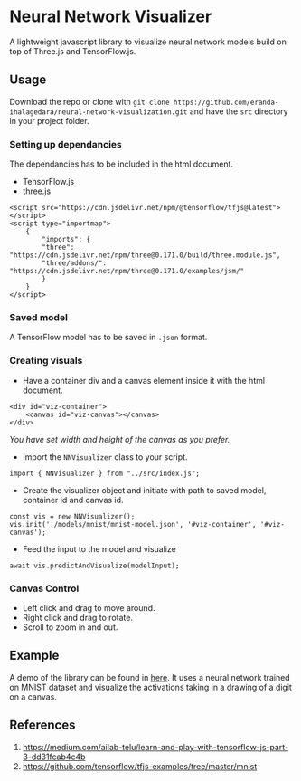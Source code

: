 # Neural Network Visualizer
A lightweight javascript library to visualize neural network models build on top of Three.js and TensorFlow.js. 

## Usage

Download the repo or clone with `git clone https://github.com/eranda-ihalagedara/neural-network-visualization.git` and have the `src` directory in your project folder.

### Setting up dependancies

The dependancies has to be included in the html document.
- TensorFlow.js
- three.js

```
<script src="https://cdn.jsdelivr.net/npm/@tensorflow/tfjs@latest"></script>
<script type="importmap">
    {
        "imports": {
        "three": "https://cdn.jsdelivr.net/npm/three@0.171.0/build/three.module.js",
        "three/addons/": "https://cdn.jsdelivr.net/npm/three@0.171.0/examples/jsm/"
        }
    }
</script>
```
### Saved model

A TensorFlow model has to be saved in `.json` format.

### Creating visuals

- Have a container div and a canvas element inside it with the html document.
```
<div id="viz-container">
    <canvas id="viz-canvas"></canvas>
</div>
```
*You have set width and height of the canvas as you prefer.*

- Import the `NNVisualizer` class to your script.

```
import { NNVisualizer } from "../src/index.js";
```

- Create the visualizer object and initiate with path to saved model, container id and canvas id.
```
const vis = new NNVisualizer();
vis.init('./models/mnist/mnist-model.json', '#viz-container', '#viz-canvas');
```
- Feed the input to the model and visualize
```
await vis.predictAndVisualize(modelInput);
```

### Canvas Control
- Left click and drag to move around.
- Right click and drag to rotate.
- Scroll to zoom in and out.

## Example
A demo of the library can be found in [here](https://eranda-ihalagedara.github.io/neural-network-visualization/example/index.html). It uses a neural network trained on MNIST dataset and visualize the activations taking in a drawing of a digit on a canvas.

## References
1. https://medium.com/ailab-telu/learn-and-play-with-tensorflow-js-part-3-dd31fcab4c4b
2. https://github.com/tensorflow/tfjs-examples/tree/master/mnist